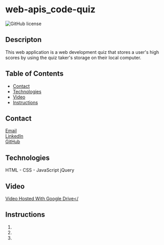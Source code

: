 # web-apis_code-quiz
![GitHub license](https://img.shields.io/badge/license-MIT-blue.svg)
## Descripton
This web application is a web development quiz that stores a user's high scores by using the quiz taker's storage on their local computer.


## Table of Contents
* [Contact](#contact)
* [Technologies](#technologies)  
* [Video](#video)
* [Instructions](#instructions)

## Contact
<a href="https://matthewbrignola@du.edu">Email</a> <br>
<a href="https://www.linkedin.com/in/matthewbrignola/">LinkedIn</a> <br>
<a href="https://github.com/PrismaticDevelopmentStudios">GitHub</a> <br>
## Technologies
HTML - CSS - JavaScript jQuery
## Video
<a href="">Video Hosted With Google Drive</<a>
## Instructions
<ol>
  <li></li>
  <li></li>
  <li></li>
 <ol>



